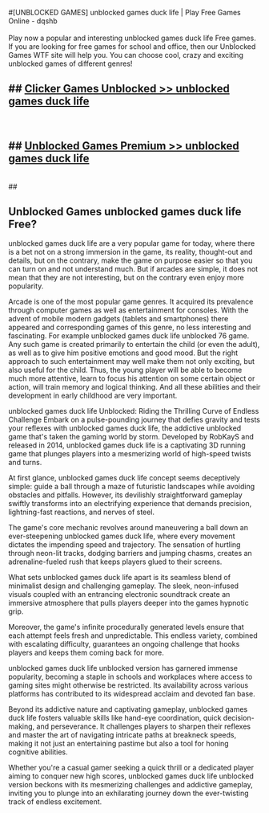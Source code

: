 #[UNBLOCKED GAMES] unblocked games duck life | Play Free Games Online - dqshb <br>
<br>
Play now a popular and interesting unblocked games duck life Free games. If you are looking for free games for school and office, then our Unblocked Games WTF site will help you. You can choose cool, crazy and exciting unblocked games of different genres!


## ##  [Clicker Games Unblocked >> unblocked games duck life](http://freeplayer.one?title=unblocked_games_duck_life&ref=22)
  <br>

##  ## [Unblocked Games Premium >> unblocked games duck life](http://freeplayer.one?title=unblocked_games_duck_life&ref=22)
  <br>
  ##



## Unblocked Games unblocked games duck life Free?

unblocked games duck life are a very popular game for today, where there is a bet not on a strong immersion in the game, its reality, thought-out and details, but on the contrary, make the game on purpose easier so that you can turn on and not understand much. But if arcades are simple, it does not mean that they are not interesting, but on the contrary even enjoy more popularity.

Arcade is one of the most popular game genres. It acquired its prevalence through computer games as well as entertainment for consoles. With the advent of mobile modern gadgets (tablets and smartphones) there appeared and corresponding games of this genre, no less interesting and fascinating. For example unblocked games duck life unblocked 76 game. Any such game is created primarily to entertain the child (or even the adult), as well as to give him positive emotions and good mood. But the right approach to such entertainment may well make them not only exciting, but also useful for the child. Thus, the young player will be able to become much more attentive, learn to focus his attention on some certain object or action, will train memory and logical thinking. And all these abilities and their development in early childhood are very important.

unblocked games duck life Unblocked: Riding the Thrilling Curve of Endless Challenge
Embark on a pulse-pounding journey that defies gravity and tests your reflexes with unblocked games duck life, the addictive unblocked game that's taken the gaming world by storm. Developed by RobKayS and released in 2014, unblocked games duck life is a captivating 3D running game that plunges players into a mesmerizing world of high-speed twists and turns.

At first glance, unblocked games duck life concept seems deceptively simple: guide a ball through a maze of futuristic landscapes while avoiding obstacles and pitfalls. However, its devilishly straightforward gameplay swiftly transforms into an electrifying experience that demands precision, lightning-fast reactions, and nerves of steel.

The game's core mechanic revolves around maneuvering a ball down an ever-steepening unblocked games duck life, where every movement dictates the impending speed and trajectory. The sensation of hurtling through neon-lit tracks, dodging barriers and jumping chasms, creates an adrenaline-fueled rush that keeps players glued to their screens.

What sets unblocked games duck life apart is its seamless blend of minimalist design and challenging gameplay. The sleek, neon-infused visuals coupled with an entrancing electronic soundtrack create an immersive atmosphere that pulls players deeper into the games hypnotic grip.

Moreover, the game's infinite procedurally generated levels ensure that each attempt feels fresh and unpredictable. This endless variety, combined with escalating difficulty, guarantees an ongoing challenge that hooks players and keeps them coming back for more.

unblocked games duck life unblocked version has garnered immense popularity, becoming a staple in schools and workplaces where access to gaming sites might otherwise be restricted. Its availability across various platforms has contributed to its widespread acclaim and devoted fan base.

Beyond its addictive nature and captivating gameplay, unblocked games duck life fosters valuable skills like hand-eye coordination, quick decision-making, and perseverance. It challenges players to sharpen their reflexes and master the art of navigating intricate paths at breakneck speeds, making it not just an entertaining pastime but also a tool for honing cognitive abilities.

Whether you're a casual gamer seeking a quick thrill or a dedicated player aiming to conquer new high scores, unblocked games duck life unblocked version beckons with its mesmerizing challenges and addictive gameplay, inviting you to plunge into an exhilarating journey down the ever-twisting track of endless excitement.